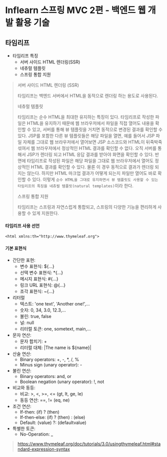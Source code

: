 # Inflearn 스프링 MVC 2편 - 백엔드 웹 개발 활용 기술

## 타임리프

- 타임리프 특징
  - 서버 사이드 HTML 렌더링(SSR)
  - 네츄럴 템플릿
  - 스프링 통합 지원

> 서버 사이드 HTML 렌더링 (SSR)
> 
> 타임리프는 백엔드 서버에서 HTML을 동적으로 렌더링 하는 용도로 사용된다.
>
> 네츄럴 템플릿
>
> 타임리프는 순수 HTML을 최대한 유지하는 특징이 있다.
타임리프로 작성한 파일은 HTML을 유지하기 때문에 웹 브라우저에서 파일을 직접 열어도 내용을 확인할
수 있고, 서버를 통해 뷰 템플릿을 거치면 동적으로 변경된 결과를 확인할 수 있다. 
JSP를 포함한 다른 뷰 템플릿들은 해당 파일을 열면, 예를 들어서 JSP 파일 자체를 그대로 웹 브라우저에서
열어보면 JSP 소스코드와 HTML이 뒤죽박죽 섞여서 웹 브라우저에서 정상적인 HTML 결과를 확인할 수
없다. 오직 서버를 통해서 JSP가 렌더링 되고 HTML 응답 결과를 받아야 화면을 확인할 수 있다.
> 반면에 타임리프로 작성된 파일은 해당 파일을 그대로 웹 브라우저에서 열어도 정상적인 HTML 결과를
확인할 수 있다. 물론 이 경우 동적으로 결과가 렌더링 되지는 않는다. 하지만 HTML 마크업 결과가 어떻게
되는지 파일만 열어도 바로 확인할 수 있다.
이렇게 `순수 HTML을 그대로 유지하면서 뷰 템플릿도 사용할 수 있는 타임리프의 특징을 네츄럴 템플릿(natural templates)`이라 한다.
>
> 스프링 통합 지원
>
> 타임리프는 스프링과 자연스럽게 통합되고, 스프링의 다양한 기능을 편리하게 사용할 수 있게 지원한다.

#### 타임리프 사용 선언

`<html xmlns:th="http://www.thymeleaf.org">`

#### 기본 표현식

- 간단한 표현:
  - 변수 표현식: ${...}
  - 선택 변수 표현식: *{...}
  - 메시지 표현식: #{...}
  - 링크 URL 표현식: @{...}
  - 조각 표현식: ~{...}
- 리터럴
  - 텍스트: 'one text', 'Another one!',…
  - 숫자: 0, 34, 3.0, 12.3,…
  - 불린: true, false
  - 널: null
  - 리터럴 토큰: one, sometext, main,…
- 문자 연산:
  - 문자 합치기: +
  - 리터럴 대체: |The name is ${name}|
- 산술 연산:
  - Binary operators: +, -, *, /, %
  - Minus sign (unary operator): -
- 불린 연산:
  - Binary operators: and, or
  - Boolean negation (unary operator): !, not
- 비교와 동등:
  - 비교: >, <, >=, <= (gt, lt, ge, le)
  - 동등 연산: ==, != (eq, ne)
- 조건 연산:
  - If-then: (if) ? (then)
  - If-then-else: (if) ? (then) : (else)
  - Default: (value) ?: (defaultvalue)
- 특별한 토큰:
  - No-Operation: _

> https://www.thymeleaf.org/doc/tutorials/3.0/usingthymeleaf.html#standard-expression-syntax
